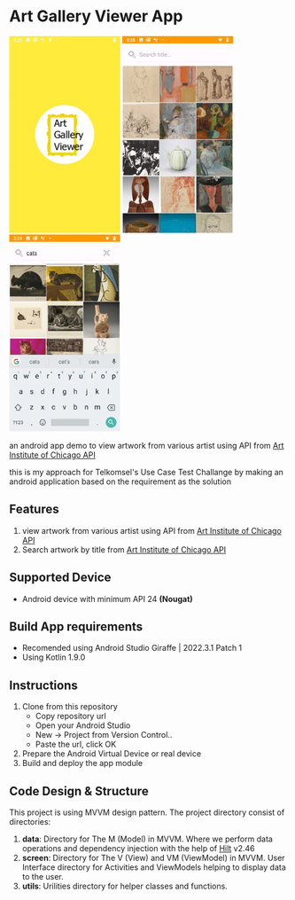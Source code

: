 # Art Gallery Viewer App

<img src="https://github.com/CumiTerbang/ArtGalleryViewerApp/blob/main/readme_asstes/screenshot_1.png" width="200" height="355,56"> <img src="https://github.com/CumiTerbang/ArtGalleryViewerApp/blob/main/readme_asstes/screenshot_2.png" width="200" height="355,56"> <img src="https://github.com/CumiTerbang/ArtGalleryViewerApp/blob/main/readme_asstes/screenshot_3.png" width="200" height="355,56">

an android app demo to view artwork from various artist using API from  [Art Institute of Chicago API](https://api.artic.edu/docs/)

this is my approach for Telkomsel's Use Case Test Challange by making an android application based on the requirement as the solution

## Features
1. view artwork from various artist using API from  [Art Institute of Chicago API](https://api.artic.edu/docs/)
2. Search artwork by title from [Art Institute of Chicago API](https://api.artic.edu/docs/)

## Supported Device
- Android device with minimum API 24 **(Nougat)**

## Build App requirements
- Recomended using Android Studio Giraffe | 2022.3.1 Patch 1
- Using Kotlin 1.9.0

## Instructions
1. Clone from this repository
    - Copy repository url
    - Open your Android Studio
    - New -> Project from Version Control..
    - Paste the url, click OK
2. Prepare the Android Virtual Device or real device
3. Build and deploy the app module

## Code Design & Structure
This project is using MVVM design pattern. The project directory consist of  directories:
1. **data**: Directory for The M (Model) in MVVM. Where we perform data operations and dependency injection with the help of [Hilt](https://dagger.dev/hilt/) v2.46
3. **screen**: Directory for The V (View) and VM (ViewModel) in MVVM. User Interface directory for Activities and ViewModels helping to display data to the user.
4. **utils**: Urilities directory for helper classes and functions.